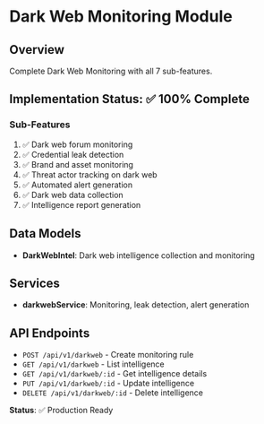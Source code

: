 # Dark Web Monitoring Module

## Overview
Complete Dark Web Monitoring with all 7 sub-features.

## Implementation Status: ✅ 100% Complete

### Sub-Features
1. ✅ Dark web forum monitoring
2. ✅ Credential leak detection
3. ✅ Brand and asset monitoring
4. ✅ Threat actor tracking on dark web
5. ✅ Automated alert generation
6. ✅ Dark web data collection
7. ✅ Intelligence report generation

## Data Models
- **DarkWebIntel**: Dark web intelligence collection and monitoring

## Services
- **darkwebService**: Monitoring, leak detection, alert generation

## API Endpoints
- `POST /api/v1/darkweb` - Create monitoring rule
- `GET /api/v1/darkweb` - List intelligence
- `GET /api/v1/darkweb/:id` - Get intelligence details
- `PUT /api/v1/darkweb/:id` - Update intelligence
- `DELETE /api/v1/darkweb/:id` - Delete intelligence

**Status**: ✅ Production Ready
